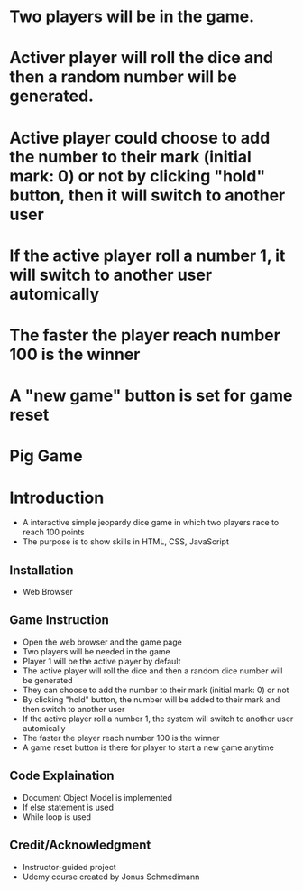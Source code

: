 
# Two players will be in the game.
# Activer player will roll the dice and then a random number will be generated. 
# Active player could choose to add the number to their mark (initial mark: 0) or not by clicking "hold" button, then it will switch to another user
# If the active player roll a number 1, it will switch to another user automically
# The faster the player reach number 100 is the winner
# A "new game" button is set for game reset


# Pig Game

# Introduction
- A interactive simple jeopardy dice game in which two players race to reach 100 points
- The purpose is to show skills in HTML, CSS, JavaScript

## Installation
- Web Browser

## Game Instruction
- Open the web browser and the game page
- Two players will be needed in the game
- Player 1 will be the active player by default
- The active player will roll the dice and then a random dice number will be generated
- They can choose to add the number to their mark (initial mark: 0) or not
- By clicking "hold" button, the number will be added to their mark and then switch to another user
- If the active player roll a number 1, the system will switch to another user automically
- The faster the player reach number 100 is the winner
- A game reset button is there for player to start a new game anytime

## Code Explaination
- Document Object Model is implemented
- If else statement is used
- While loop is used


## Credit/Acknowledgment
- Instructor-guided project
- Udemy course created by Jonus Schmedimann
